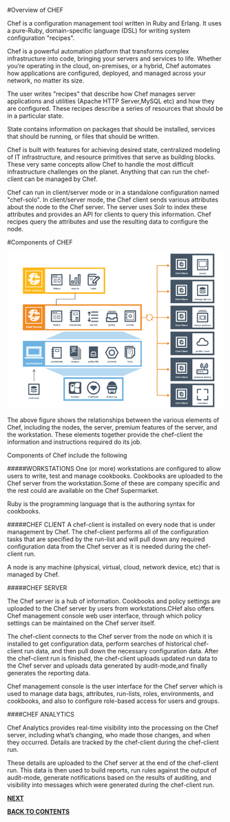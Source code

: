 #Overview of CHEF

Chef is a configuration management tool written in Ruby and Erlang. It uses a pure-Ruby, domain-specific language (DSL) for writing system configuration "recipes".

Chef is a powerful automation platform that transforms complex infrastructure into code, bringing your servers and services to life. Whether you’re operating in the cloud, on-premises, or a hybrid, Chef automates how applications are configured, deployed, and managed across your network, no matter its size.

The user writes "recipes" that describe how Chef manages server applications and utilities (Apache HTTP Server,MySQL etc) and how they are configured. These recipes describe a series of resources that should be in a particular state.

State contains information on packages that should be installed, services that should be running, or files that should be written.

Chef is built with features for achieving desired state, centralized modeling of IT infrastructure, and resource primitives that serve as building blocks. These very same concepts allow Chef to handle the most difficult infrastructure challenges on the planet. Anything that can run the chef-client can be managed by Chef.

Chef can run in client/server mode or in a standalone configuration named "chef-solo". In client/server mode, the Chef client sends various attributes about the node to the Chef server. The server uses Solr to index these attributes and provides an API for clients to query this information. Chef recipes query the attributes and use the resulting data to configure the node.

#Components of CHEF

![alt text](https://github.com/pkdevaraj/Presentations/blob/gh-pages/Chef%20Images/ChefComponents.png "ChefComponents")

The above figure shows the relationships between the various elements of Chef, including the nodes, the server, premium features of the server, and the workstation. These elements together provide the chef-client the information and instructions required do its job.

Components of Chef include the following

#####WORKSTATIONS
One (or more) workstations are configured to allow users to write, test and manage cookbooks.
Cookbooks are uploaded to the Chef server from the workstation.Some of these are company specific and the rest could are available on the Chef Supermarket.

Ruby is the programming language that is the authoring syntax for cookbooks.

#####CHEF CLIENT
A chef-client is installed on every node that is under management by Chef. The chef-client performs all of the configuration tasks that are specified by the run-list and will pull down any required configuration data from the Chef server as it is needed during the chef-client run.

A node is any machine (physical, virtual, cloud, network device, etc) that is managed by Chef.

#####CHEF SERVER

The Chef server is a hub of information. Cookbooks and policy settings are uploaded to the Chef server by users from workstations.CHef also offers Chef management console web user interface, through which policy settings can be maintained on the Chef server itself.

The chef-client connects to the Chef server from the node on which it is installed to get configuration data, perform searches of historical chef-client run data, and then pull down the necessary configuration data. After the chef-client run is finished, the chef-client uploads updated run data to the Chef server and uploads data generated by audit-mode,and finally generates the reporting data.

Chef management console is the user interface for the Chef server which is used to manage data bags, attributes, run-lists, roles, environments, and cookbooks, and also to configure role-based access for users and groups.

####CHEF ANALYTICS

Chef Analytics provides real-time visibility into the processing on the Chef server, including what’s changing, who made those changes, and when they occurred. Details are tracked by the chef-client during the chef-client run.

These details are uploaded to the Chef server at the end of the chef-client run. This data is then used to build reports, run rules against the output of audit-mode, generate notifications based on the results of auditing, and visibility into messages which were generated during the chef-client run.


[**NEXT**](https://github.com/pkdevaraj/Presentations/blob/gh-pages/Chef_workstations.md)     

[**BACK TO CONTENTS**](https://github.com/pkdevaraj/Presentations/blob/gh-pages/Chef_Readme.md)

